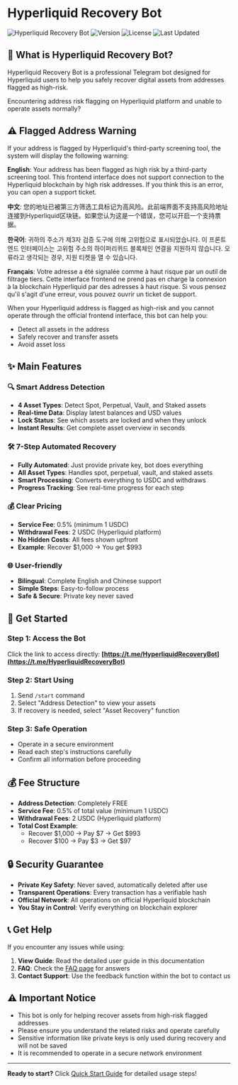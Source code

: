 # Hyperliquid Recovery Bot

![Hyperliquid Recovery Bot](https://img.shields.io/badge/Hyperliquid-Recovery%20Bot-blue)
![Version](https://img.shields.io/badge/version-2.6.0-green)
![License](https://img.shields.io/badge/license-MIT-blue)
![Last Updated](https://img.shields.io/badge/last%20updated-2025--10-brightgreen)

## 🤖 What is Hyperliquid Recovery Bot?

Hyperliquid Recovery Bot is a professional Telegram bot designed for Hyperliquid users to help you safely recover digital assets from addresses flagged as high-risk.

Encountering address risk flagging on Hyperliquid platform and unable to operate assets normally?

## ⚠️ Flagged Address Warning

If your address is flagged by Hyperliquid's third-party screening tool, the system will display the following warning:

**English**: Your address has been flagged as high risk by a third-party screening tool. This frontend interface does not support connection to the Hyperliquid blockchain by high risk addresses. If you think this is an error, you can open a support ticket.

**中文**: 您的地址已被第三方筛选工具标记为高风险。此前端界面不支持高风险地址连接到Hyperliquid区块链。如果您认为这是一个错误，您可以开启一个支持票据。

**한국어**: 귀하의 주소가 제3자 검증 도구에 의해 고위험으로 표시되었습니다. 이 프론트엔드 인터페이스는 고위험 주소의 하이퍼리퀴드 블록체인 연결을 지원하지 않습니다. 오류라고 생각되는 경우, 지원 티켓을 열 수 있습니다.

**Français**: Votre adresse a été signalée comme à haut risque par un outil de filtrage tiers. Cette interface frontend ne prend pas en charge la connexion à la blockchain Hyperliquid par des adresses à haut risque. Si vous pensez qu'il s'agit d'une erreur, vous pouvez ouvrir un ticket de support.

When your Hyperliquid address is flagged as high-risk and you cannot operate through the official frontend interface, this bot can help you:
- Detect all assets in the address
- Safely recover and transfer assets
- Avoid asset loss

## ✨ Main Features

### 🔍 Smart Address Detection
- **4 Asset Types**: Detect Spot, Perpetual, Vault, and Staked assets
- **Real-time Data**: Display latest balances and USD values
- **Lock Status**: See which assets are locked and when they unlock
- **Instant Results**: Get complete asset overview in seconds

### 🛠️ 7-Step Automated Recovery
- **Fully Automated**: Just provide private key, bot does everything
- **All Asset Types**: Handles spot, perpetual, vault, and staked assets
- **Smart Processing**: Converts everything to USDC and withdraws
- **Progress Tracking**: See real-time progress for each step

### 💰 Clear Pricing
- **Service Fee**: 0.5% (minimum 1 USDC)
- **Withdrawal Fees**: 2 USDC (Hyperliquid platform)
- **No Hidden Costs**: All fees shown upfront
- **Example**: Recover $1,000 → You get $993

### 🌐 User-friendly
- **Bilingual**: Complete English and Chinese support
- **Simple Steps**: Easy-to-follow process
- **Safe & Secure**: Private key never saved

## 🚀 Get Started

### Step 1: Access the Bot
Click the link to access directly: **[https://t.me/HyperliquidRecoveryBot](https://t.me/HyperliquidRecoveryBot)**

### Step 2: Start Using
1. Send `/start` command
2. Select "Address Detection" to view your assets
3. If recovery is needed, select "Asset Recovery" function

### Step 3: Safe Operation
- Operate in a secure environment
- Read each step's instructions carefully
- Confirm all information before proceeding

## 💰 Fee Structure

- **Address Detection**: Completely FREE
- **Service Fee**: 0.5% of total value (minimum 1 USDC)
- **Withdrawal Fees**: 2 USDC (Hyperliquid platform)
- **Total Cost Example**:
  - Recover $1,000 → Pay $7 → Get $993
  - Recover $100 → Pay $3 → Get $97

## 🔒 Security Guarantee

- **Private Key Safety**: Never saved, automatically deleted after use
- **Transparent Operations**: Every transaction has a verifiable hash
- **Official Network**: All operations on official Hyperliquid blockchain
- **You Stay in Control**: Verify everything on blockchain explorer


## 📞 Get Help

If you encounter any issues while using:

1. **View Guide**: Read the detailed user guide in this documentation
2. **FAQ**: Check the [FAQ page](faq.md) for answers
3. **Contact Support**: Use the feedback function within the bot to contact us

## ⚠️ Important Notice

- This bot is only for helping recover assets from high-risk flagged addresses
- Please ensure you understand the related risks and operate carefully
- Sensitive information like private keys is only used during recovery and will not be saved
- It is recommended to operate in a secure network environment

---

**Ready to start?** Click [Quick Start Guide](quick-start.md) for detailed usage steps!
